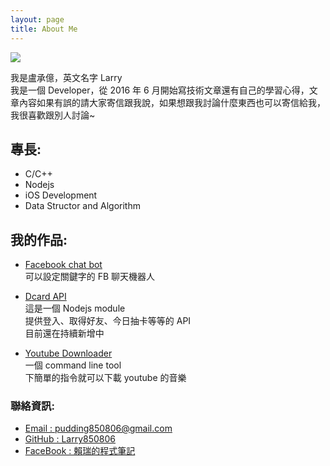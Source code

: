 ```yaml
---
layout: page
title: About Me
---
```


![](https://avatars0.githubusercontent.com/u/10403741?v=3&s=300)
<p class="message">
我是盧承億，英文名字 Larry<br>
我是一個 Developer，從 2016 年 6 月開始寫技術文章還有自己的學習心得，文章內容如果有誤的請大家寄信跟我說，如果想跟我討論什麼東西也可以寄信給我，我很喜歡跟別人討論~
</p>

## 專長:

- C/C++
- Nodejs
- iOS Development
- Data Structor and Algorithm


## 我的作品:

- [Facebook chat bot](https://github.com/Larry850806/facebook-chat-bot)<br>
可以設定關鍵字的 FB 聊天機器人<br>


- [Dcard API](https://github.com/Larry850806/Dcard-API)<br>
這是一個 Nodejs module<br>
提供登入、取得好友、今日抽卡等等的 API<br>
目前還在持續新增中<br>


- [Youtube Downloader](https://github.com/Larry850806/youtube-downloader)<br>一個 command line tool<br>
下簡單的指令就可以下載 youtube 的音樂<br>


### 聯絡資訊:

- [Email : pudding850806@gmail.com](mailto:pudding850806@gmail.com)<br>
- [GitHub : Larry850806](https://github.com/Larry850806)<br>
- [FaceBook : 賴瑞的程式筆記](https://www.facebook.com/賴瑞的程式筆記-1755838524703270/)<br>
